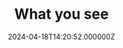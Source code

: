 ---
title: "What you see"
date: "2024-04-18T14:20:52.000000Z"
tags: ["culture"]
description: "Wrote about how we need to pay attention to what we’re paying attention to—and why this is important to how we give feedback: everythingchanges.us/blog/what…"
link: "https://everythingchanges.us/blog/what-you-see/"
---
